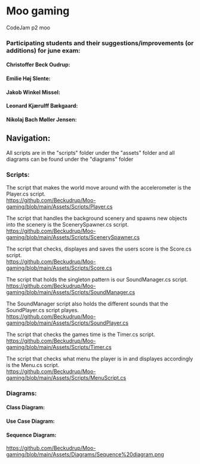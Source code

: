 # Moo gaming
 CodeJam p2 moo


### Participating students and their suggestions/improvements (or additions) for june exam:


#### Christoffer Beck Oudrup:  

#### Emilie Høj Slente:


#### Jakob Winkel Missel:


#### Leonard Kjærulff Bækgaard:


#### Nikolaj Bach Møller Jensen:



## Navigation:
All scripts are in the "scripts" folder under the "assets" folder and all diagrams can be found under the "diagrams" folder

### Scripts:

The script that makes the world move around with the accelerometer is the Player.cs script.  
https://github.com/Beckudrup/Moo-gaming/blob/main/Assets/Scripts/Player.cs

The script that handles the background scenery and spawns new objects into the scenery is the ScenerySpawner.cs script.  
https://github.com/Beckudrup/Moo-gaming/blob/main/Assets/Scripts/ScenerySpawner.cs

The script that checks, displayes and saves the users score is the Score.cs script.  
https://github.com/Beckudrup/Moo-gaming/blob/main/Assets/Scripts/Score.cs

The script that holds the singleton pattern is our SoundManager.cs script.  
https://github.com/Beckudrup/Moo-gaming/blob/main/Assets/Scripts/SoundManager.cs

The SoundManager script also holds the different sounds that the SoundPlayer.cs script playes.  
https://github.com/Beckudrup/Moo-gaming/blob/main/Assets/Scripts/SoundPlayer.cs

The script that checks the games time is the Timer.cs script.  
https://github.com/Beckudrup/Moo-gaming/blob/main/Assets/Scripts/Timer.cs

The script that checks what menu the player is in and displayes accordingly is the Menu.cs script.  
https://github.com/Beckudrup/Moo-gaming/blob/main/Assets/Scripts/MenuScript.cs

### Diagrams:

#### Class Diagram:  

#### Use Case Diagram:  

#### Sequence Diagram:  
https://github.com/Beckudrup/Moo-gaming/blob/main/Assets/Diagrams/Sequence%20diagram.png
